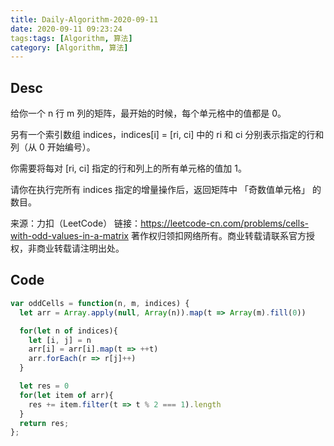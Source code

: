 ```yaml
---
title: Daily-Algorithm-2020-09-11
date: 2020-09-11 09:23:24
tags:tags: [Algorithm, 算法]
category: [Algorithm, 算法]
---
```


## Desc

给你一个 n 行 m 列的矩阵，最开始的时候，每个单元格中的值都是 0。

另有一个索引数组 indices，indices[i] = [ri, ci] 中的 ri 和 ci 分别表示指定的行和列（从 0 开始编号）。

你需要将每对 [ri, ci] 指定的行和列上的所有单元格的值加 1。

请你在执行完所有 indices 指定的增量操作后，返回矩阵中 「奇数值单元格」 的数目。

来源：力扣（LeetCode）
链接：https://leetcode-cn.com/problems/cells-with-odd-values-in-a-matrix
著作权归领扣网络所有。商业转载请联系官方授权，非商业转载请注明出处。

## Code

```js
var oddCells = function(n, m, indices) {
  let arr = Array.apply(null, Array(n)).map(t => Array(m).fill(0))

  for(let n of indices){
    let [i, j] = n
    arr[i] = arr[i].map(t => ++t)
    arr.forEach(r => r[j]++) 
  }

  let res = 0
  for(let item of arr){
    res += item.filter(t => t % 2 === 1).length
  }
  return res;
};
```

